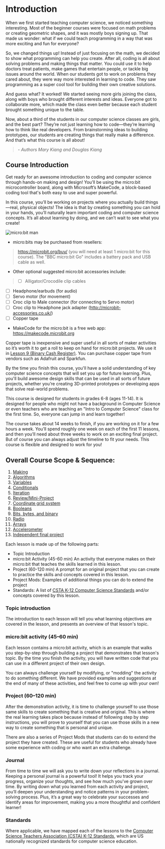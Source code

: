 # Introduction

When we first started teaching computer science, we noticed something interesting. Most of the beginner courses were focused on math problems or creating geometric shapes, and it was mostly boys signing up. That made us wonder: what if we could teach programming in a way that was more exciting and fun for everyone?

So, we changed things up! Instead of just focusing on the math, we decided to show what programming can help you create. After all, coding is all about solving problems and making things that matter. You could use it to help doctors treat patients, make games that entertain people, or tackle big issues around the world. When our students got to work on problems they cared about, they were way more interested in learning to code. They saw programming as a super cool tool for building their own creative solutions.

And guess what? It worked! We started seeing more girls joining the class, along with boys who brought different interests and ideas. Everyone got to collaborate more, which made the class even better because each student brought something unique to the table.

Now, about a third of the students in our computer science classes are girls, and the best part? They’re not just learning how to code—they’re learning how to think like real developers. From brainstorming ideas to building prototypes, our students are creating things that really make a difference. And that’s what this course is all about!

> _- Authors Mary Kiang and Douglas Kiang_

## Course Introduction
Get ready for an awesome introduction to coding and computer science through hands-on making and design! You’ll be using the micro:bit
microcontroller board, along with Microsoft’s MakeCode, a block-based coding tool that's both easy to use and super powerful.

In this course, you’ll be working on projects where you actually build things—real, physical objects! The idea is that by creating something you can hold in your hands, you’ll naturally learn important coding and computer science concepts. It’s all about learning by doing, and we can’t wait to see what you create!

![micro:bit man](/static/courses/csintro/microbitman.jpg)

* micro:bits may be purchased from resellers:

>   https://microbit.org/buy/ (you will need at least 1 micro:bit for this course).  The "BBC micro:bit Go" includes a battery pack and USB cable as well.

* Other optional suggested micro:bit accessories include:

> * [ ] Alligator/Crocodile clip cables
  * [ ]	Headphone/earbuds (for audio)
  * [ ] Servo motor (for movement)
  * [ ] Croc clip to Male connector (for connecting to Servo motor)
  * [ ] Croc clip to Headphone jack adapter (http://microbit-accessories.co.uk/)
  * [ ] Copper tape

* MakeCode for the micro:bit is a free web app: https://makecode.microbit.org

Copper tape is inexpensive and super useful in all sorts of maker activities so it’s worth it to get a roll to keep on hand for micro:bit projects. We use it in [Lesson 9 (Binary Cash Register)](/test/courses/csintro/binary/project). You can purchase copper tape from vendors such as Adafruit and Sparkfun.

By the time you finish this course, you'll have a solid understanding of key computer science concepts that will set you up for future learning. Plus, you'll build awesome design skills that can be used in all sorts of future projects, whether you’re creating 3D-printed prototypes or developing apps that solve real-world problems.

This course is designed for students in grades 6-8 (ages 11-14). It is designed for people who might not have a background in Computer Science or even teachers who are teaching an "Intro to Computer Science" class for the first time. So, everyone can jump in and learn together!

The course takes about 14 weeks to finish, if you are working on it for a few hours a week. You’ll spend roughly one week on each of the first 11 lessons, and then you’ll need about three weeks to work on an exciting final project. But of course you can always adjust the timeline to fit your needs. This course is flexible and designed to work for you!

## Overall Course Scope & Sequence:

1. [Making](/test/courses/csintro/making) 
2. [Algorithms](/test/courses/csintro/algorithms)
3. [Variables](/test/courses/csintro/variables)
4. [Conditionals](/test/courses/csintro/conditionals)
5. [Iteration](/test/courses/csintro/iteration)
6. [Review/Mini-Project](courses/csintro/miniproject)
7. [Coordinate grid system](/test/courses/csintro/coordinates)
8. [Booleans](/test/courses/csintro/booleans)
9. [Bits, bytes, and binary](/test/courses/csintro/binary) 
10. [Radio](/test/courses/csintro/radio)
11. [Arrays](/test/courses/csintro/arrays)
12. [Accelerometer](/test/courses/csintro/accelerometer)
13. [Independent final project](/test/courses/csintro/finalproject)

Each lesson is made up of the following parts:

* Topic Introduction
* micro:bit Activity (45-60 min) An activity that everyone makes on their micro:bit that teaches the skills learned in this lesson.
* Project (60-120 min) A prompt for an original project that you can create to practice the skills and concepts covered in this lesson.
* Project Mods: Examples of additional things you can do to extend the project
* Standards: A list of [CSTA K-12 Computer Science Standards](https://www.csteachers.org/?page=CSTA_Standards) and/or concepts covered by this lesson.

### Topic introduction

The introduction to each lesson will tell you what learning objectives are covered in the lesson, and presents an overview of that lesson's topic. 

### micro:bit activity (45–60 min)
Each lesson contains a micro:bit activity, which is an example that walks you step-by-step through building a project that demonstrates that lesson's topic. By the time you finish the activity, you will have written code that you can use in a different project of their own design.

You can always challenge yourself by modifying, or "modding" the activity to do something different. We have provided examples and suggestions at the end of many of these activities, and feel free to come up with your own!

### Project (60–120 min)
After the demonstration activity, it is time to challenge yourself to use those same skills to create something that is creative and original. This is where the real learning takes place because instead of following step by step instructions, you will prove to yourself that you can use those skills in a new way to create something that is personal and unique.

There are also a series of Project Mods that students can do to extend the project they have created. These are useful for students who already have some experience with coding or who want an extra challenge.

### Journal
From time to time we will ask you to write down your reflections in a journal. Keeping a personal journal is a powerful tool! It helps you track your progress, organize your thoughts, and see how much you've grown over time. By writing down what you learned from each activity and project, you’ll deepen your understanding and notice patterns in your problem-solving process. Plus, it’s a great way to celebrate your successes and identify areas for improvement, making you a more thoughtful and confident learner!

### Standards
Where applicable, we have mapped each of the lessons to the [Computer Science Teachers Association (CSTA) K-12 Standards](https://www.csteachers.org/?page=CSTA_Standards), which are US nationally recognized standards for computer science education.
